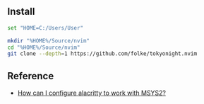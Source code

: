 ## Install

```sh
set "HOME=C:/Users/User"
```

```sh
mkdir "%HOME%/Source/nvim"
cd "%HOME%/Source/nvim"
git clone --depth=1 https://github.com/folke/tokyonight.nvim
```

## Reference

- [How can I configure alacritty to work with MSYS2?](https://github.com/alacritty/alacritty/issues/3301#issuecomment-753320506)